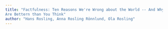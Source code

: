 ```yaml
---
title: "Factfulness: Ten Reasons We're Wrong about the World -- And Why Things
Are Bettern than You Think"
author: "Hans Rosling, Anna Rosling Rönnlund, Ola Rosling"
---
```

